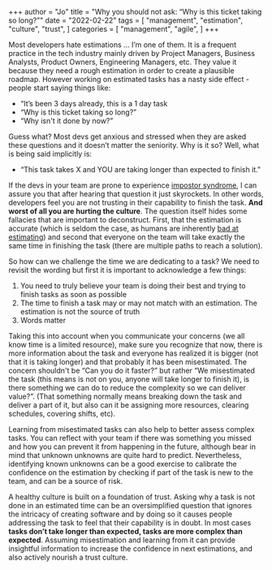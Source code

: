 +++
author = "Jo"
title = "Why you should not ask: “Why is this ticket taking so long?”"
date = "2022-02-22"
tags = [
    "management",
    "estimation",
    "culture",
    "trust",
]
categories = [
    "management",
    "agile",
]
+++

Most developers hate estimations … I’m one of them. It is a frequent practice in the tech industry mainly driven by Project Managers, Business Analysts, Product Owners, Engineering Managers, etc. They value it because they need a rough estimation in order to create a plausible roadmap. However working on estimated tasks has a nasty side effect - people start saying things like:
<!--more-->
- “It’s been 3 days already, this is a 1 day task
- “Why is this ticket taking so long?”
- “Why isn't it done by now?”

Guess what? Most devs get anxious and stressed when they are asked these questions and it doesn’t matter the seniority. Why is it so? Well, what is being said implicitly is:

- “This task takes X and YOU are taking longer than expected to finish it."

If the devs in your team are prone to experience [impostor syndrome](https://en.wikipedia.org/wiki/Impostor_syndrome), I can assure you that after hearing that question it just skyrockets. In other words, developers feel you are not trusting in their capability to finish the task. **And worst of all you are hurting the culture**.
The question itself hides some fallacies that are important to deconstruct. First, that the estimation is accurate (which is seldom the case, as humans are inherently [bad at estimating](https://conference.usu.edu/SYSTEM/Uploads/pdfs/14612_1900DanGalorath.pdf)) and second that everyone on the team will take exactly the same time in finishing the task (there are multiple paths to reach a solution).

So how can we challenge the time we are dedicating to a task? We need to revisit the wording but first it is important to acknowledge a few things:

1. You need to truly believe your team is doing their best and trying to finish tasks as soon as possible
2. The time to finish a task may or may not match with an estimation. The estimation is not the source of truth
3. Words matter

Taking this into account when you communicate your concerns (we all know time is a limited resource), make sure you recognize that now, there is more information about the task and everyone has realized it is bigger (not that it is taking longer) and that probably it has been misestimated. The concern shouldn't be “Can you do it faster?” but rather “We misestimated the task (this means is not on you, anyone will take longer to finish it), is there something we can do to reduce the complexity so we can deliver value?”. (That something normally means breaking down the task and deliver a part of it, but also can it be assigning more resources, clearing schedules, covering shifts, etc).  

Learning from misestimated tasks can also help to better assess complex tasks. You can reflect with your team if there was something you missed and how you can prevent it from happening in the future, although bear in mind that unknown unknowns are quite hard to predict. Nevertheless, identifying known unknowns can be a good exercise to calibrate the confidence on the estimation by checking if part of the task is new to the team, and can be a source of risk.

A healthy culture is built on a foundation of trust. Asking why a task is not done in an estimated time can be an oversimplified question that ignores the intricacy of creating software and by doing so it causes people addressing the task to feel that their capability is in doubt. In most cases **tasks don’t take longer than expected, tasks are more complex than expected**. Assuming misestimation and learning from it can provide insightful information to increase the confidence in next estimations, and also actively nourish a trust culture.
